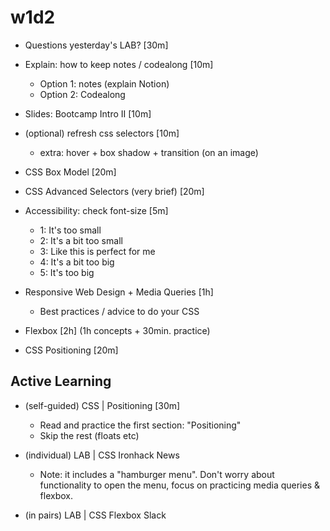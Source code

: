 
# w1d2


- Questions yesterday's LAB? [30m]

- Explain: how to keep notes / codealong [10m]
  - Option 1: notes (explain Notion)
  - Option 2: Codealong

- Slides: Bootcamp Intro II [10m]

- (optional) refresh css selectors [10m]
  - extra: hover + box shadow + transition (on an image)

- CSS Box Model [20m]

- CSS Advanced Selectors (very brief) [20m]

- Accessibility: check font-size [5m]
  - 1: It's too small
  - 2: It's a bit too small
  - 3: Like this is perfect for me
  - 4: It's a bit too big
  - 5: It's too big

- Responsive Web Design + Media Queries [1h]
  - Best practices / advice to do your CSS

- Flexbox [2h] (1h concepts + 30min. practice)

- CSS Positioning  [20m]




## Active Learning

- (self-guided) CSS | Positioning [30m]
  - Read and practice the first section: "Positioning"
  - Skip the rest (floats etc)

- (individual) LAB | CSS Ironhack News
  - Note: it includes a "hamburger menu". Don't worry about functionality to open the menu, focus on practicing media queries & flexbox.

- (in pairs) LAB | CSS Flexbox Slack


<!-- Note: both labs include a hamburger menu -->


